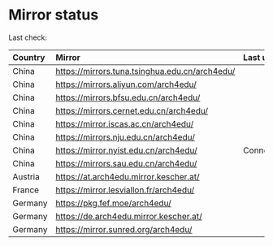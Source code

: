<script src="./time.js"></script>
# Mirror status
Last check: <script type="text/javascript">localize(1718778416.4442906);</script>

|Country|Mirror|Last update|
|:------|:-----|:----------|
|China|https://mirrors.tuna.tsinghua.edu.cn/arch4edu/|<script type="text/javascript">localize(1718735686);</script>|
|China|https://mirrors.aliyun.com/arch4edu/|<script type="text/javascript">localize(1718735686);</script>|
|China|https://mirrors.bfsu.edu.cn/arch4edu/|<script type="text/javascript">localize(1718735686);</script>|
|China|https://mirrors.cernet.edu.cn/arch4edu/|<script type="text/javascript">localize(1718735686);</script>|
|China|https://mirror.iscas.ac.cn/arch4edu/|<script type="text/javascript">localize(1718735686);</script>|
|China|https://mirrors.nju.edu.cn/arch4edu/|<script type="text/javascript">localize(1718735686);</script>|
|China|https://mirror.nyist.edu.cn/arch4edu/|ConnectionError|
|China|https://mirrors.sau.edu.cn/arch4edu/|<script type="text/javascript">localize(1718735686);</script>|
|Austria|https://at.arch4edu.mirror.kescher.at/|<script type="text/javascript">localize(1718735686);</script>|
|France|https://mirror.lesviallon.fr/arch4edu/|<script type="text/javascript">localize(1718735686);</script>|
|Germany|https://pkg.fef.moe/arch4edu/|<script type="text/javascript">localize(1718735686);</script>|
|Germany|https://de.arch4edu.mirror.kescher.at/|<script type="text/javascript">localize(1718735686);</script>|
|Germany|https://mirror.sunred.org/arch4edu/|<script type="text/javascript">localize(1718735686);</script>|

<script src="./tablefilter/tablefilter.js"></script>
<script src="./table.js"></script>